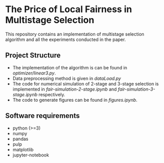 # The Price of Local Fairness in Multistage Selection

This repository contains an implementation of multistage selection algorithm and all the experiments conducted in the paper.

## Project Structure

* The implementation of the algorithm is can be found in *optimizer/linear3.py*.
* Data preprocessing method is given in *dataLoad.py*
* The code for numerical simulation of 2-stage and 3-stage selection is implemented in *fair-simulation-2-stage.ipynb* and *fair-simulation-3-stage.ipynb* respectively.
* The code to generate figures can be found in *figures.ipynb*.

## Software requirements

* python (>=3)
* numpy 
* pandas 
* pulp
* matplotlib
* jupyter-notebook
